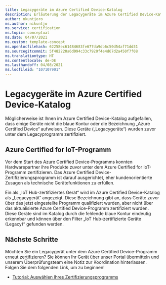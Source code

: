 ```yaml
---
title: Legacygeräte im Azure Certified Device-Katalog
description: Erläuterung der Legacygeräte im Azure Certified Device-Katalog
author: nkuntjoro
ms.author: nikuntjo
ms.service: certification
ms.topic: conceptual
ms.date: 04/07/2021
ms.custom: template-concept
ms.openlocfilehash: 62258ec61484683fe677da9db6c50d54af71dd31
ms.sourcegitcommit: 5f482220a6d994c33c7920f4e4d67d2a450f7f08
ms.translationtype: HT
ms.contentlocale: de-DE
ms.lasthandoff: 04/08/2021
ms.locfileid: "107107901"
---
```

# <a name="legacy-devices-on-the-azure-certified-device-catalog"></a>Legacygeräte im Azure Certified Device-Katalog

Möglicherweise ist Ihnen im Azure Certified Device-Katalog aufgefallen, dass einige Geräte nicht die blaue Kontur oder die Bezeichnung „Azure Certified Device“ aufweisen. Diese Geräte („Legacygeräte“) wurden zuvor unter dem Legacyprogramm zertifiziert.

## <a name="certified-for-azure-iot-program"></a>Azure Certified for IoT-Programm

Vor dem Start des Azure Certified Device-Programms konnten Hardwarepartner ihre Produkte zuvor unter dem Azure Certified for IoT-Programm zertifizieren. Das Azure Certified Device-Zertifizierungsprogramm ist darauf ausgerichtet, eher kundenorientierte Zusagen als technische Gerätefunktionen zu erfüllen.

Ein als „IoT Hub-zertifiziertes Gerät“ wird im Azure Certified Device-Katalog als „Legacygerät“ angezeigt. Diese Bezeichnung gibt an, dass Geräte zuvor über das jetzt eingestellte Programm qualifiziert wurden, aber nicht über das aktualisierte Azure Certified Device-Programm zertifiziert wurden. Diese Geräte sind im Katalog durch die fehlende blaue Kontur eindeutig erkennbar und können über den Filter „IoT Hub-zertifizierte Geräte (Legacy)“ gefunden werden.

## <a name="next-steps"></a>Nächste Schritte

Möchten Sie ein Legacygerät unter dem Azure Certified Device-Programm erneut zertifizieren? Sie können Ihr Gerät über unser Portal übermitteln und unserem Überprüfungsteam eine Notiz zur Koordination hinterlassen. Folgen Sie dem folgenden Link, um zu beginnen!

- [Tutorial: Auswählen Ihres Zertifizierungsprogramms](./tutorial-00-selecting-your-certification.md)
